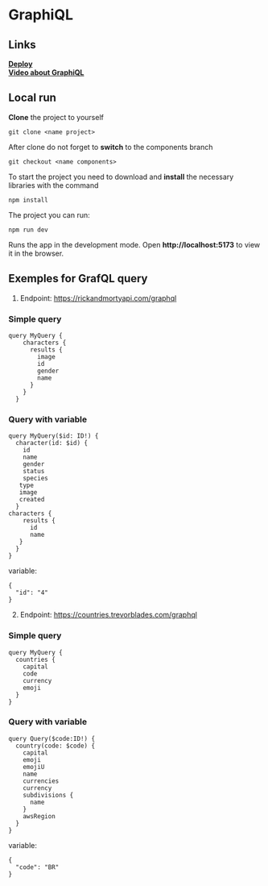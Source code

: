 # GraphiQL

## Links

[**Deploy**](https://rss-graphql.netlify.app/)</br>
[**Video about GraphiQL**](https://youtu.be/XTTEL8_aNhM)

## Local run

**Clone** the project to yourself
```
git clone <name project>
```

After clone do not forget to **switch** to the components branch
```
git checkout <name components>
```

To start the project you need to download and **install** the necessary libraries with the command
```
npm install
```

The project you can run:
```
npm run dev
```

Runs the app in the development mode. Open **http://localhost:5173** to view it in the browser.

## Exemples for GrafQL query ##
1. Endpoint: https://rickandmortyapi.com/graphql
### Simple query ###
```
query MyQuery {
    characters {
      results {
        image
        id
        gender
        name
      }
    }
  }
```
### Query with variable ###
```
query MyQuery($id: ID!) {
  character(id: $id) {
    id
    name
    gender
    status
    species
   type
   image
   created
  }
characters {
    results {
      id
      name
   }
  }
}
```
variable:
```
{
  "id": "4"
}
```

2. Endpoint: https://countries.trevorblades.com/graphql
### Simple query ###
```
query MyQuery {
  countries {
    capital
    code
    currency
    emoji
  }
}
```
### Query with variable ###

```
query Query($code:ID!) {
  country(code: $code) {
    capital
    emoji
    emojiU
    name
    currencies
    currency
    subdivisions {
      name
    }
    awsRegion
  }
}
```
variable:

```
{
  "code": "BR"
}
```
